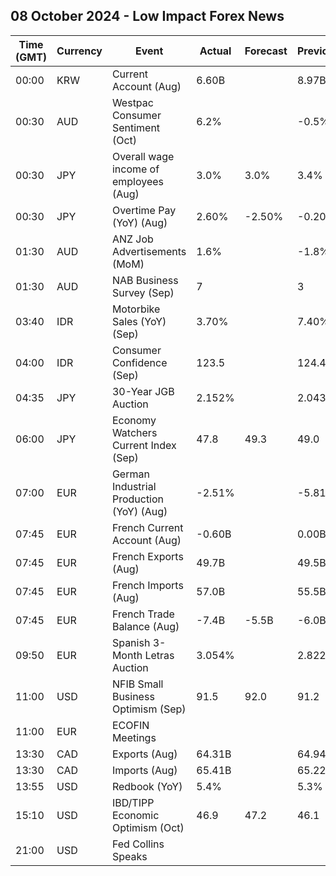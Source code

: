 ## 08 October 2024 - Low Impact Forex News

| Time (GMT) | Currency | Event | Actual | Forecast | Previous |
|------|----------|-------|--------|----------|----------|
| 00:00 | KRW | Current Account (Aug) | 6.60B |  | 8.97B |
| 00:30 | AUD | Westpac Consumer Sentiment (Oct) | 6.2% |  | -0.5% |
| 00:30 | JPY | Overall wage income of employees (Aug) | 3.0% | 3.0% | 3.4% |
| 00:30 | JPY | Overtime Pay (YoY) (Aug) | 2.60% | -2.50% | -0.20% |
| 01:30 | AUD | ANZ Job Advertisements (MoM) | 1.6% |  | -1.8% |
| 01:30 | AUD | NAB Business Survey (Sep) | 7 |  | 3 |
| 03:40 | IDR | Motorbike Sales (YoY) (Sep) | 3.70% |  | 7.40% |
| 04:00 | IDR | Consumer Confidence (Sep) | 123.5 |  | 124.4 |
| 04:35 | JPY | 30-Year JGB Auction | 2.152% |  | 2.043% |
| 06:00 | JPY | Economy Watchers Current Index (Sep) | 47.8 | 49.3 | 49.0 |
| 07:00 | EUR | German Industrial Production (YoY) (Aug) | -2.51% |  | -5.81% |
| 07:45 | EUR | French Current Account (Aug) | -0.60B |  | 0.00B |
| 07:45 | EUR | French Exports (Aug) | 49.7B |  | 49.5B |
| 07:45 | EUR | French Imports (Aug) | 57.0B |  | 55.5B |
| 07:45 | EUR | French Trade Balance (Aug) | -7.4B | -5.5B | -6.0B |
| 09:50 | EUR | Spanish 3-Month Letras Auction | 3.054% |  | 2.822% |
| 11:00 | USD | NFIB Small Business Optimism (Sep) | 91.5 | 92.0 | 91.2 |
| 11:00 | EUR | ECOFIN Meetings |  |  |  |
| 13:30 | CAD | Exports (Aug) | 64.31B |  | 64.94B |
| 13:30 | CAD | Imports (Aug) | 65.41B |  | 65.22B |
| 13:55 | USD | Redbook (YoY) | 5.4% |  | 5.3% |
| 15:10 | USD | IBD/TIPP Economic Optimism (Oct) | 46.9 | 47.2 | 46.1 |
| 21:00 | USD | Fed Collins Speaks |  |  |  |
